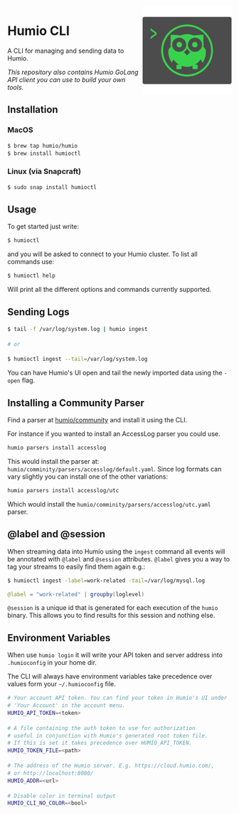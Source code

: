 <img align="right" src="docs/images/cli-logo.png" style="width: 200px" />

# Humio CLI

A CLI for managing and sending data to Humio.

_This repository also contains Humio GoLang API client you can
use to build your own tools._

## Installation

### MacOS

```bash
$ brew tap humio/humio
$ brew install humioctl
```

### Linux (via Snapcraft)

```bash
$ sudo snap install humioctl
```


## Usage

To get started just write:

```bash
$ humioctl
```

and you will be asked to connect to your Humio cluster.
To list all commands use:

```bash
$ humioctl help
```

Will print all the different options and commands currently supported.

## Sending Logs

```bash
$ tail -f /var/log/system.log | humio ingest

# or

$ humioctl ingest --tail=/var/log/system.log
```

You can have Humio's UI open and tail the newly imported data using the `-open`
flag.

## Installing a Community Parser

Find a parser at [humio/community](https://github.com/humio/community) and
install it using the CLI.

For instance if you wanted to install an AccessLog parser you could use.

```bash
humio parsers install accesslog
```

This would install the parser at: `humio/comminity/parsers/accesslog/default.yaml`.
Since log formats can vary slightly you can install one of the other variations:

```bash
humio parsers install accesslog/utc
```

Which would install the `humio/comminity/parsers/accesslog/utc.yaml` parser.


## @label and @session

When streaming data into Humio using the `ingest` command all events
will be annotated with `@label` and `@session` attributes.  `@label`
gives you a way to tag your streams to easily find them again e.g.:

```bash
$ humioctl ingest -label=work-related -tail=/var/log/mysql.log
```

```java
@label = "work-related" | groupby(loglevel)
```

`@session` is a unique id that is generated for each execution of the `humio`
binary. This allows you to find results for this session and nothing else.

## Environment Variables

When use `humio login` it will write your API token and server address
into `.humioconfig` in your home dir.

The CLI will always have environment variables take precedence over
values form your `~/.humioconfig` file.

```bash
# Your account API token. You can find your token in Humio's UI under
# 'Your Account' in the account menu.
HUMIO_API_TOKEN=<token>

# A file containing the auth token to use for authorization
# useful in conjunction with Humio's generated root token file.
# If this is set it takes precedence over HUMIO_API_TOKEN.
HUMIO_TOKEN_FILE=<path>

# The address of the Humio server. E.g. https://cloud.humio.com/,
# or http://localhost:8080/
HUMIO_ADDR=<url>

# Disable color in terminal output
HUMIO_CLI_NO_COLOR=<bool>
```
